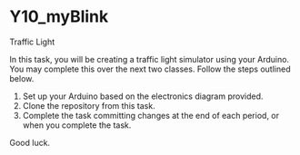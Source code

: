 # Y10_myBlink
Traffic Light

In this task, you will be creating a traffic light simulator using your Arduino. You may complete this over the next two classes. Follow the steps outlined below.

1) Set up your Arduino based on the electronics diagram provided.
2) Clone the repository from this task.
3) Complete the task committing changes at the end of each period, or when you complete the task.

Good luck.

